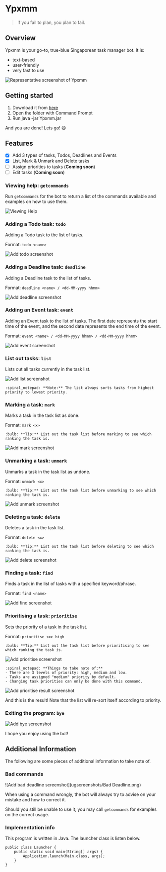 # Ypxmm
> If you fail to plan, you plan to fail.

## Overview

Ypxmm is your go-to, true-blue Singaporean task manager bot. It is:

- text-based
- user-friendly
- very fast to use

![Representative screenshot of Ypxmm](Ui.png)

## Getting started

1. Download it from [here](https://github.com/appleraincoat/ip/releases/tag/A-Jar)
2. Open the folder with Command Prompt
3. Run java -jar Ypxmm.jar

And you are done! Lets go! :smile:



## Features
- [x] Add 3 types of tasks, Todos, Deadlines and Events
- [X] List, Mark & Unmark and Delete tasks
- [ ] Assign priorities to tasks (**Coming soon**)
- [ ] Edit tasks (**Coming soon**)

### Viewing help: ```getcommands```

Run ```getcommands``` for the bot to return a list of the commands available and examples on how to use them.

![Viewing Help](ugscreenshots/Getcommands.png)

### Adding a Todo task: ```todo```

Adding a Todo task to the list of tasks. 

Format: ```todo <name>```

![Add todo screenshot](ugscreenshots/Todo.png)
### Adding a Deadline task: ```deadline```
Adding a Deadline task to the list of tasks.

Format: ```deadline <name> / <dd-MM-yyyy hhmm>```

![Add deadline screenshot](ugscreenshots/Deadline.png)
### Adding an Event task: ```event```
Adding an Event task to the list of tasks.
The first date represents the start time of the event, and the second date represents the end time of the event.

Format: ```event <name> / <dd-MM-yyyy hhmm> / <dd-MM-yyyy hhmm>```

![Add event screenshot](ugscreenshots/Event.png)
### List out tasks: ```list```
Lists out all tasks currently in the task list.

![Add list screenshot](ugscreenshots/List.png)
```angular2html
:spiral_notepad: **Note:** The list always sorts tasks from highest priority to lowest priority.
```
### Marking a task: ```mark```

Marks a task in the task list as done.

Format: ```mark <x>```

```angular2html
:bulb: **Tip:** List out the task list before marking to see which ranking the task is. 
```
![Add mark screenshot](ugscreenshots/Mark.png)
### Unmarking a task: ```unmark```

Unmarks a task in the task list as undone.

Format: ```unmark <x>```

```angular2html
:bulb: **Tip:** List out the task list before unmarking to see which ranking the task is. 
```
![Add unmark screenshot](ugscreenshots/Unmark.png)
### Deleting a task: ```delete```
Deletes a task in the task list.

Format: ```delete <x>```

```angular2html
:bulb: **Tip:** List out the task list before deleting to see which ranking the task is. 
```
![Add delete screenshot](ugscreenshots/Delete.png)
### Finding a task: ```find```

Finds a task in the list of tasks with a specified keyword/phrase.

Format: ```find <name>```

![Add find screenshot](ugscreenshots/Find.png)
### Prioritising a task: ```prioritise```
Sets the priority of a task in the task list.

Format: ```prioritise <x> high```

```angular2html
:bulb: **Tip:** List out the task list before prioritising to see which ranking the task is. 
```
![Add prioritise screenshot](ugscreenshots/Prioritise.png)
```angular2html
:spiral_notepad: **Things to take note of:**
- There are 3 levels of priority: high, medium and low.
- Tasks are assigned "medium" priority by default.
- Changing task priorities can only be done with this command.
```

![Add prioritise result screenshot](ugscreenshots/PrioritiseResult.png)

And this is the result! Note that the list will re-sort itself according to priority.
### Exiting the program: ```bye```
![Add bye screenshot](ugscreenshots/Bye.png)

I hope you enjoy using the bot!

## Additional Information

The following are some pieces of additional information to take note of.

### Bad commands
![Add bad deadline screenshot](ugscreenshots/Bad Deadline.png)

When using a command wrongly, the bot will always try to advise on your mistake and how to correct it.

Should you still be unable to use it, you may call ```getcommands``` for examples on the correct usage.

### Implementation info
This program is written in Java. The launcher class is listen below.
```angular2html
public class Launcher {
    public static void main(String[] args) {
        Application.launch(Main.class, args);
    }
}
```

